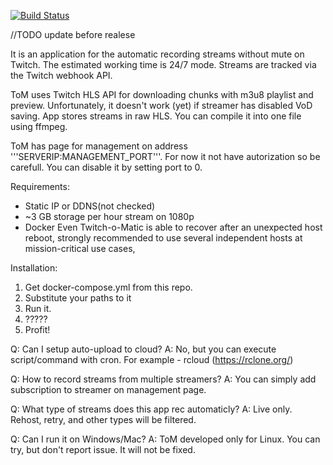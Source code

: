 [![Build Status](https://travis-ci.org/pingwinno/Twitch-o-matic.svg?branch=test)](https://travis-ci.org/pingwinno/Twitch-o-matic)

//TODO update before realese

It is an application for the automatic recording streams without mute on Twitch. The estimated working time is 24/7  mode. Streams are tracked via the Twitch webhook API.

ToM uses Twitch HLS API for downloading chunks with m3u8 playlist and preview. Unfortunately, it doesn't work (yet) if streamer has disabled VoD saving. App stores streams in raw HLS. You can compile it into one file using ffmpeg. 

ToM has page for management on address '''SERVERIP:MANAGEMENT_PORT'''. For now it not have autorization so be carefull. You can disable it by setting port to 0.

Requirements:
* Static IP or DDNS(not checked)
* ~3 GB storage per hour stream on 1080p
* Docker
Even Twitch-o-Matic is able to recover after an unexpected host reboot, strongly recommended to use several independent hosts at mission-critical use cases,

Installation:
1. Get docker-compose.yml from this repo.
2. Substitute your paths to it
3. Run it.
4. ?????
5. Profit!

Q: Can I setup auto-upload to cloud?
А: No, but you can execute script/command with cron.
For example - rcloud (https://rclone.org/)

Q: How to record streams from multiple streamers?
А: You can simply add subscription to streamer on management page.

Q: What type of streams does this app rec automaticly?
A: Live only. Rehost, retry, and other types will be filtered.

Q: Can I run it on Windows/Mac?
A: ToM developed only for Linux. You can try, but don't report issue. It will not be fixed.
